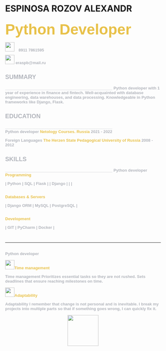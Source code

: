 
# ESPINOSA ROZOV ALEXANDR


 <h3><font size="10" color="e8c149" face="Arial">Python Developer<br>

 <image src="https://eraalex.github.io/task3espinosa/telephone.png" width = "30">
 <font size="2" color="b2b5bc" face="Arial">8911 7861595<br>

 <image src="https://eraalex.github.io/task3espinosa/email.png" width = "30">
 <font size="2" color="b2b5bc" face="Arial"> eraspb@mail.ru
<br>

<h2>SUMMARY</h2>
________________________________________________
Python developer with 1 year of experience in finance and fintech.
Well-acquainted with database engineering, data warehouses, and data processing.
Knowledgeable in Python frameworks like Django, Flask.  <br>

<h2>EDUCATION</h2>
________________________________________________  <br>
Python developer
<font size="2" color="e8c149" face="Arial">Netology Courses. Russia</font>
2021 - 2022 <br>


Foreign Languages
<font size="2" color="e8c149" face="Arial">The Herzen State Pedagogical University of Russia</font>
2008 - 2012  <br>


<h2>SKILLS</h2>
________________________________________________
Python developer
<br><font size="2" color="e8c149" face="Arial">Programming</font><br>

 
| Python     |    SQL     | Flask |
| Django     |  |    |

<br><font size="2" color="e8c149" face="Arial">Databases & Servers</font><br>


| Django ORM | MySQL | PostgreSQL |

<br><font size="2" color="e8c149" face="Arial">Development</font><br>

| GIT        | PyCharm | Docker |

<br>

________________________________________________
<br>Python developer<br>

<image src="https://eraalex.github.io/task3espinosa/clock2.png" width = "30"><font size="2" color="e8c149" face="Arial">Time management</font><br>

Time management
Prioritizes essential tasks so they are not rushed. Sets deadlines that ensure reaching milestones on time.
<br>

<image src="https://eraalex.github.io/task3espinosa/rings.png" width = "30"><font size="2" color="e8c149" face="Arial">Adaptability</font><br>

Adaptability
I remember that change is not personal and is inevitable. I break my projects into multiple parts so that if something goes wrong, I can quickly fix it.





<div id="header" align="center">
    <img src="https://media.giphy.com/media/M9gbBd9nbDrOTu1Mqx/giphy.gif" width="100"/>
</div>



